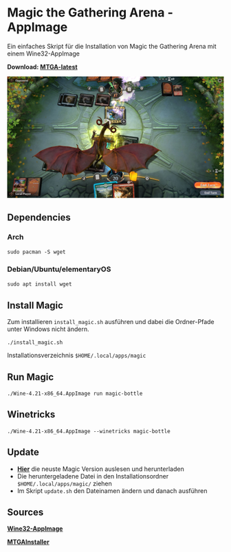 # Magic the Gathering Arena - AppImage

Ein einfaches Skript für die Installation von Magic the Gathering Arena mit einem Wine32-AppImage


**Download: [MTGA-latest](https://github.com/linux-ott/mtga-appimage/releases/tag/latest)**

![GitHub Logo](magic_screenshot.jpg)

## Dependencies

### Arch
```
sudo pacman -S wget
```

### Debian/Ubuntu/elementaryOS
```
sudo apt install wget
```

## Install Magic

Zum installieren ```install_magic.sh``` ausführen und dabei die Ordner-Pfade unter Windows nicht ändern.
```
./install_magic.sh
```

Installationsverzeichnis ```$HOME/.local/apps/magic```

## Run Magic

```
./Wine-4.21-x86_64.AppImage run magic-bottle
```

## Winetricks

```
./Wine-4.21-x86_64.AppImage --winetricks magic-bottle
```

## Update

* **[Hier](https://mtgarena.downloads.wizards.com/Live/Windows32/version)** die neuste Magic Version auslesen und herunterladen
* Die heruntergeladene Datei in den Installationsordner ```$HOME/.local/apps/magic/``` ziehen
* Im Skript ```update.sh``` den Dateinamen ändern und danach ausführen

## Sources
**[Wine32-AppImage](https://github.com/sudo-give-me-coffee/wine32-deploy)**

**[MTGAInstaller](https://mtgarena.downloads.wizards.com/Live/Windows32/versions/3009.800581/MTGAInstaller_0.1.3009.800581.msi)**

